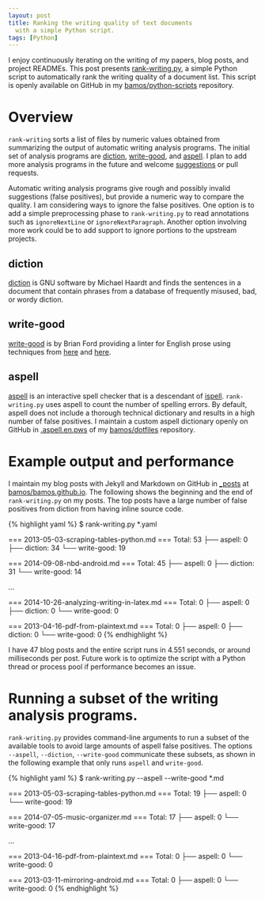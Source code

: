 ```yaml
---
layout: post
title: Ranking the writing quality of text documents
  with a simple Python script.
tags: [Python]
---
```


I enjoy continuously iterating on the writing of
my papers, blog posts, and project READMEs.
This post presents
[rank-writing.py](https://github.com/bamos/python-scripts/blob/master/python3/rank-writing.py),
a simple Python script to automatically rank the writing quality of
a document list.
This script is openly available on GitHub in my
[bamos/python-scripts](https://github.com/bamos/python-scripts) repository.

# Overview
`rank-writing` sorts a list of files by numeric values
obtained from summarizing the output of
automatic writing analysis programs.
The initial set of analysis programs are
[diction][diction], [write-good][write-good],
and [aspell][aspell].
I plan to add more analysis programs in the future
and welcome [suggestions](https://github.com/bamos/python-scripts/issues) or pull requests.

Automatic writing analysis programs give rough and
possibly invalid suggestions (false positives),
but provide a numeric way to compare the quality.
I am considering ways to ignore the false positives.
One option is to add a simple preprocessing phase to
`rank-writing.py` to read annotations such as
`ignoreNextLine` or `ignoreNextParagraph`.
Another option involving more work could be to add support
to ignore portions to the upstream projects.

## diction
[diction][diction] is GNU software by Michael Haardt
and finds the sentences in a document that contain
phrases from a database of frequently misused, bad, or
wordy diction.

## write-good
[write-good][write-good] is by Brian Ford providing a linter
for English prose using techniques from
[here](http://matt.might.net/articles/shell-scripts-for-passive-voice-weasel-words-duplicates/) and
[here](https://github.com/devd/Academic-Writing-Check).

## aspell
[aspell][aspell] is an interactive spell checker that is
a descendant of [ispell][ispell].
`rank-writing.py` uses aspell to count the number of
spelling errors.
By default, aspell does not include a thorough
technical dictionary and results in a high number of false positives.
I maintain a custom aspell dictionary openly on GitHub in
[.aspell.en.pws][aspell-custom] of my [bamos/dotfiles][dotfiles] repository.

[diction]: https://www.gnu.org/software/diction/
[write-good]: https://github.com/btford/write-good
[aspell]: http://aspell.net/
[ispell]: https://www.gnu.org/software/ispell/
[aspell-custom]: https://github.com/bamos/dotfiles/blob/master/.aspell.en.pws
[dotfiles]: https://github.com/bamos/dotfiles

# Example output and performance
I maintain my blog posts with Jekyll and Markdown on GitHub
in [_posts][_posts] at [bamos/bamos.github.io][blog].
The following shows the beginning and the end of
`rank-writing.py` on my posts.
The top posts have a large number of false positives from
diction from having inline source code.

{% highlight yaml %}
$ rank-writing.py *.yaml

=== 2013-05-03-scraping-tables-python.md ===
  Total: 53
  ├── aspell: 0
  ├── diction: 34
  └── write-good: 19

=== 2014-09-08-nbd-android.md ===
  Total: 45
  ├── aspell: 0
  ├── diction: 31
  └── write-good: 14

...

=== 2014-10-26-analyzing-writing-in-latex.md ===
  Total: 0
  ├── aspell: 0
  ├── diction: 0
  └── write-good: 0

=== 2013-04-16-pdf-from-plaintext.md ===
  Total: 0
  ├── aspell: 0
  ├── diction: 0
  └── write-good: 0
{% endhighlight %}

I have 47 blog posts and the entire script runs in 4.551 seconds,
or around milliseconds per post.
Future work is to optimize the script
with a Python thread or process pool if performance becomes an issue.

# Running a subset of the writing analysis programs.
`rank-writing.py` provides command-line arguments to run a subset of
the available tools to avoid large amounts of aspell false positives.
The options `--aspell`, `--diction`, `--write-good` communicate
these subsets,
as shown in the following example that only runs `aspell` and `write-good`.

{% highlight yaml %}
$ rank-writing.py --aspell --write-good *.md

=== 2013-05-03-scraping-tables-python.md ===
  Total: 19
  ├── aspell: 0
  └── write-good: 19

=== 2014-07-05-music-organizer.md ===
  Total: 17
  ├── aspell: 0
  └── write-good: 17

...

=== 2013-04-16-pdf-from-plaintext.md ===
  Total: 0
  ├── aspell: 0
  └── write-good: 0

=== 2013-03-11-mirroring-android.md ===
  Total: 0
  ├── aspell: 0
  └── write-good: 0
{% endhighlight %}

[blog]: https://github.com/bamos/bamos.github.io
[_posts]: https://github.com/bamos/bamos.github.io/tree/master/_posts
